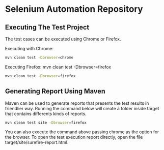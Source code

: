 # Selenium Automation Repository

## Executing The Test Project

The test cases can be executed using Chrome or Firefox.

Executing with Chrome:
```bash
mvn clean test -Dbrowser=chrome
```

Executing Firefox:
mvn clean test -Dbrowser=firefox
```bash
mvn clean test -Dbrowser=firefox
```

## Generating Report Using Maven

Maven can be used to generate reports that presents the test results in friendlier way.
Running the command below will create a folder inside target that contains differents kinds
of reports.

```bash
mvn clean test site -Dbrowser=firefox
```

You can also execute the command above passing chrome as the option for the browser. To
open the test execution report directly, open the file target/site/surefire-report.html.
